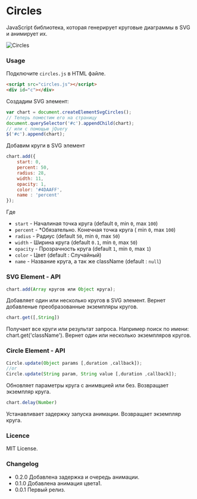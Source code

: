 # Circles

JavaScript библиотека, которая генерирует круговые диаграммы в SVG и анимирует их.

![Circles](http://s36-temporary-files.radikal.ru/0595fd1fe33047ada47468cc5e2adcf4/-929206895.jpg)

### Usage

Подключите `circles.js` в HTML файле.

```html
<script src="circles.js"></script>
<div id="с"></div>
```

Создадим SVG элемент:

```js
var chart = document.createElementSvgCircles();
// Теперь поместим его на страницу
document.querySelector('#c').appendChild(chart);
// или с помощью jQuery 
$('#c').append(chart);
```



Добавим круги в SVG элемент

```js
chart.add({
    start: 0,         
    percent: 50,      
    radius: 28,       
    width: 11,       
    opacity: 1,      
    color: '#4DAAFF', 
    name : 'percent'  
});
```

Где

* `start` 		    - Началиная точка круга (default `0`, min `0`, max `100`)
* `percent` 		- *Обязательно. Конечная точка круга ( min `0`, max `100`)
* `radius` 		    - Радиус (default `50`, min `0`, max `50`)
* `width` 		    - Ширина круга (default `0.1`, min `0`, max `50`)
* `opacity` 		- Прозрачность круга (default `1`, min `0`, max `1`)
* `color` 		    - Цвет (default : Случайный)
* `name` 		    - Название круга, а так же className (default : `null`)



### SVG Element - API 

```js
chart.add(Array кругов или Object круга);
```

Добавляет один или несколько кругов в SVG элемент.
Вернет добавленые преобразованные экземпляры кругов.

```js
chart.get([,String])
```

Получает все круги или результат запроса. Например поиск по имени: chart.get('className'). 
Вернет один или несколько экземпляров кругов.


### Circle Element - API 

```js
Circle.update(Object params [,duration ,callback]);
//or
Circle.update(String param, String value [,duration ,callback]);
```

Обновляет параметры круга с анимвцией или без.
Возвращает экземпляр круга.

```js
chart.delay(Number)
```

Устанавливает задержку запуска анимации.
Возвращает экземпляр круга. 



### Licence

MIT License.

### Changelog

* 0.2.0    Добавлена задержка и очередь анимации.
* 0.1.0    Добавлена анимация цвета1.
* 0.0.1    Первый релиз.
